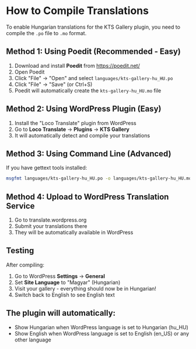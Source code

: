 # How to Compile Translations

To enable Hungarian translations for the KTS Gallery plugin, you need to compile the `.po` file to `.mo` format.

## Method 1: Using Poedit (Recommended - Easy)

1. Download and install **Poedit** from https://poedit.net/
2. Open Poedit
3. Click "File" → "Open" and select `languages/kts-gallery-hu_HU.po`
4. Click "File" → "Save" (or Ctrl+S)
5. Poedit will automatically create the `kts-gallery-hu_HU.mo` file

## Method 2: Using WordPress Plugin (Easy)

1. Install the "Loco Translate" plugin from WordPress
2. Go to **Loco Translate** → **Plugins** → **KTS Gallery**
3. It will automatically detect and compile your translations

## Method 3: Using Command Line (Advanced)

If you have gettext tools installed:

```bash
msgfmt languages/kts-gallery-hu_HU.po -o languages/kts-gallery-hu_HU.mo
```

## Method 4: Upload to WordPress Translation Service

1. Go to translate.wordpress.org
2. Submit your translations there
3. They will be automatically available in WordPress

## Testing

After compiling:

1. Go to WordPress **Settings** → **General**
2. Set **Site Language** to "Magyar" (Hungarian)
3. Visit your gallery - everything should now be in Hungarian!
4. Switch back to English to see English text

## The plugin will automatically:
- Show Hungarian when WordPress language is set to Hungarian (hu_HU)
- Show English when WordPress language is set to English (en_US) or any other language
